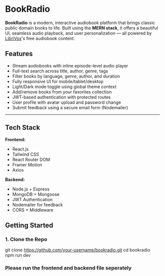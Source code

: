 # BookRadio 

**BookRadio** is a modern, interactive audiobook platform that brings classic public domain books to life. Built using the **MERN stack**, it offers a beautiful UI, seamless audio playback, and user personalization — all powered by [LibriVox](https://librivox.org)'s free audiobook content.

## Features

-  Stream audiobooks with inline episode-level audio player
-  Full-text search across title, author, genre, tags
-  Filter books by language, genre, author, and duration
-  Fully responsive UI for mobile/tablet/desktop
-  Light/Dark mode toggle using global theme context
-  Add/remove books from your favorites collection
-  JWT-based authentication with protected routes
-  User profile with avatar upload and password change
-  Submit feedback using a secure email form (Nodemailer)

---

##  Tech Stack

**Frontend:**
- React.js 
- Tailwind CSS
- React Router DOM
- Framer Motion
- Axios

**Backend:**
- Node.js + Express
- MongoDB + Mongoose
- JWT Authentication
- Nodemailer for feedback
- CORS + Middleware


##  Getting Started

### 1. Clone the Repo

git clone https://github.com/your-username/bookradio.git
cd bookradio
npm run dev

### Please run the frontend and backend file seperately
